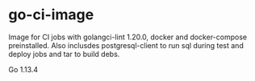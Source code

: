 # go-ci-image #

Image for CI jobs with golangci-lint 1.20.0, docker and docker-compose  preinstalled.
Also inclusdes postgresql-client to run sql during test and deploy jobs and tar to build debs.

Go 1.13.4

